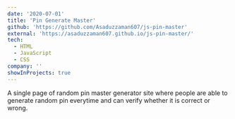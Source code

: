 ```yaml
---
date: '2020-07-01'
title: 'Pin Generate Master'
github: 'https://github.com/Asaduzzaman607/js-pin-master'
external: 'https://asaduzzaman607.github.io/js-pin-master/'
tech:
  - HTML
  - JavaScript
  - CSS
company: ''
showInProjects: true
---
```


A single page of random pin master generator site where people are able to generate random pin everytime and can verify whether it is correct or wrong.
